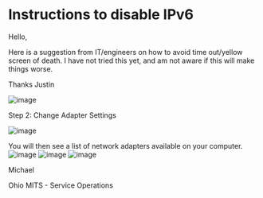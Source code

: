 # Instructions to disable IPv6 

Hello,

Here is a suggestion from IT/engineers on how to avoid time out/yellow screen of death.
I have not tried this yet, and am not aware if this will make things worse.

Thanks
Justin


![image](https://user-images.githubusercontent.com/122046056/233427304-0acd17df-b068-4914-acf0-6e60f61547c1.png)

Step 2: Change Adapter Settings

![image](https://user-images.githubusercontent.com/122046056/233428025-0d6ac465-c67f-448a-8af5-9045bcd29b72.png)

You will then see a list of network adapters available on your computer.
![image](https://user-images.githubusercontent.com/122046056/233427466-9bf544fb-8825-445d-ad5d-c4f1e8c043c1.png)
![image](https://user-images.githubusercontent.com/122046056/233427573-1996352f-51e8-4e27-afd8-b400c9787cc4.png)
![image](https://user-images.githubusercontent.com/122046056/233427677-17fd143a-8551-45d9-a2b1-0e1d78482434.png)

Michael 

Ohio MITS - Service Operations
